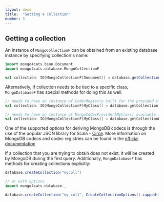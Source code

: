 ```yaml
---
layout: docs
title:  "Getting a collection"
number: 3
---
```


## Getting a collection

An instance of `MongoCollectionF` can be obtained from an existing database instance by specifying collection's name:

```scala
import mongo4cats.bson.Document
import mongo4cats.database.MongoCollectionF

val collection: IO[MongoCollectionF[Document]] = database.getCollection("mycoll")
```

Alternatively, if collection needs to be tied to a specific class, `MongoDatabaseF` has special methods for doing this as well:

```scala
// needs to have an instance of CodecRegistry built for the provided class
val collection: IO[MongoCollectionF[MyClass]] = database.getCollection[MyClass]("mycoll", myClassCodecRegistry)

// needs to have an instance of MongoCodecProvider[MyClass] available in the implicit scope
val collection: IO[MongoCollectionF[MyClass]] = database.getCollectionWithCodec[MyClass]("mycoll")
```

One of the supported options for deriving MongoDB codecs is through the use of the popular JSON library for Scala - [Circe](../circe.html).
More information on MongoDB codecs and codec registries can be found in the [official documentation](http://mongodb.github.io/mongo-java-driver/4.3/bson/codecs/)

If a collection that you are trying to obtain does not exist, it will be created by MongoDB during the first query. Additionally, `MongoDatabaseF` has methods for creating collections explicitly:
```scala
database.createCollection("mycoll")

// or with options
import mongo4cats.database._

database.createCollection("my coll", CreateCollectionOptions().capped(true).sizeInBytes(1024L))
```
